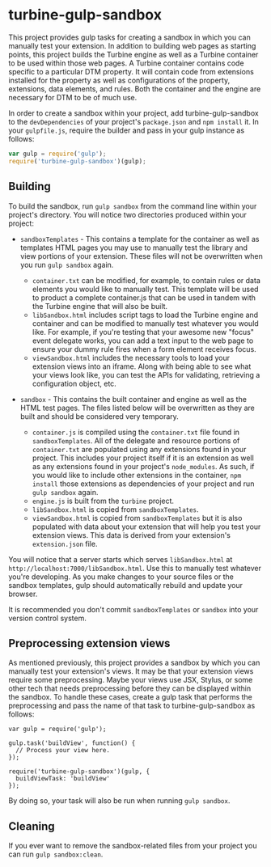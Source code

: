 # turbine-gulp-sandbox

This project provides gulp tasks for creating a sandbox in which you can manually test your extension. In addition to building web pages as starting points, this project builds the Turbine engine as well as a Turbine container to be used within those web pages. A Turbine container contains code specific to a particular DTM property. It will contain code from extensions installed for the property as well as configurations of the property, extensions, data elements, and rules. Both the container and the engine are necessary for DTM to be of much use.

In order to create a sandbox within your project, add turbine-gulp-sandbox to the `devDependencies` of your project's `package.json` and `npm install` it. In your `gulpfile.js`, require the builder and pass in your gulp instance as follows:

```javascript
var gulp = require('gulp');
require('turbine-gulp-sandbox')(gulp);
```

## Building

To build the sandbox, run `gulp sandbox` from the command line within your project's directory. You will notice two directories produced within your project:

* `sandboxTemplates` - This contains a template for the container as well as templates HTML pages you may use to manually test the library and view portions of your extension. These files will not be overwritten when you run `gulp sandbox` again.
  * `container.txt` can be modified, for example, to contain rules or data elements you would like to manually test. This template will be used to product a complete container.js that can be used in tandem with the Turbine engine that will also be built.
  * `libSandbox.html` includes script tags to load the Turbine engine and container and can be modified to manually test whatever you would like. For example, if you're testing that your awesome new "focus" event delegate works, you can add a text input to the web page to ensure your dummy rule fires when a form element receives focus.
  * `viewSandbox.html` includes the necessary tools to load your extension views into an iframe. Along with being able to see what your views look like, you can test the APIs for validating, retrieving a configuration object, etc.

* `sandbox` - This contains the built container and engine as well as the HTML test pages. The files listed below will be overwritten as they are built and should be considered very temporary.
  * `container.js` is compiled using the `container.txt` file found in `sandboxTemplates`. All of the delegate and resource portions of `container.txt` are populated using any extensions found in your project. This includes your project itself if it is an extension as well as any extensions found in your project's `node_modules`. As such, if you would like to include other extensions in the container, `npm install` those extensions as dependencies of your project and run `gulp sandbox` again.
  * `engine.js` is built from the `turbine` project.
  * `libSandbox.html` is copied from `sandboxTemplates`.
  * `viewSandbox.html` is copied from `sandboxTemplates` but it is also populated with data about your extension that will help you test your extension views. This data is derived from your extension's `extension.json` file.

You will notice that a server starts which serves `libSandbox.html` at `http://localhost:7000/libSandbox.html`. Use this to manually test whatever you're developing. As you make changes to your source files or the sandbox templates, gulp should automatically rebuild and update your browser.

It is recommended you don't commit `sandboxTemplates` or `sandbox` into your version control system.

## Preprocessing extension views

As mentioned previously, this project provides a sandbox by which you can manually test your extension's views. It may be that your extension views require some preprocessing. Maybe your views use JSX, Stylus, or some other tech that needs preprocessing before they can be displayed within the sandbox. To handle these cases, create a gulp task that performs the preprocessing and pass the name of that task to turbine-gulp-sandbox as follows:

```javacript
var gulp = require('gulp');

gulp.task('buildView', function() {
  // Process your view here.
});

require('turbine-gulp-sandbox')(gulp, {
  buildViewTask: 'buildView'
});
```

By doing so, your task will also be run when running `gulp sandbox`.

## Cleaning

If you ever want to remove the sandbox-related files from your project you can run `gulp sandbox:clean`.

